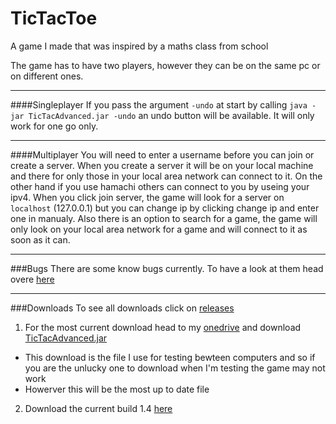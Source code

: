 TicTacToe
=========
A game I made that was inspired by a maths class from school

The game has to have two players, however they can be on the same pc or on different ones.

---
####Singleplayer
If you pass the argument `-undo` at start by calling `java -jar TicTacAdvanced.jar -undo` an undo button will be available. It will only work for one go only.

---
####Multiplayer
You will need to enter a username before you can join or create a server.
When you create a server it will be on your local machine and there for only those in your local area network can connect to it.
On the other hand if you use hamachi others can connect to you by useing your ipv4.
When you click join server, the game will look for a server on `localhost` (127.0.0.1) but you can change ip by clicking change ip and enter one in manualy.
Also there is an option to search for a game, the game will only look on your local area network for a game and will connect to it as soon as it can.

---
###Bugs
There are some know bugs currently. To have a look at them head overe [here](https://github.com/GOGO98901/TicTacToe/issues)


---
###Downloads
To see all downloads click on [releases](https://github.com/GOGO98901/TicTacToe/releases)

1. For the most current download head to my [onedrive](https://onedrive.live.com/redir?resid=7150EC3B543FE9BF%2179597) and download [TicTacAdvanced.jar](http://1drv.ms/1zYK2cY)
  * This download is the file I use for testing bewteen computers and so if you are the unlucky one to download when I'm testing the game may not work
  * Howerver this will be the most up to date file
2. Download the current build 1.4 [here](https://github.com/GOGO98901/TicTacToe/releases/tag/1.4)
